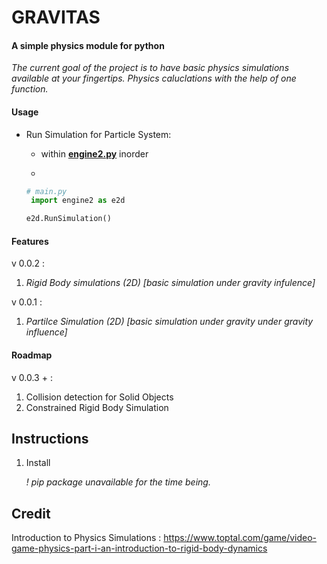 # GRAVITAS
#### A simple physics module for python

*The current goal of the project is to have basic physics simulations available at your fingertips. Physics caluclations with the help of one function.*

#### Usage
* Run Simulation for Particle System:
   * within **[engine2.py]()**
      inorder 

	*
   ```python
   # main.py
	import engine2 as e2d

   e2d.RunSimulation()
	```

#### Features
v 0.0.2 :

   1. *Rigid Body simulations (2D) [basic simulation under gravity infulence]*

v 0.0.1 :

   1. *Partilce Simulation (2D) [basic simulation under gravity under gravity influence]*
   
#### Roadmap
v 0.0.3 + :
   1. Collision detection for Solid Objects
   2. Constrained Rigid Body Simulation

## Instructions

1. Install 

	*! pip package unavailable for the time being.*

## Credit
Introduction to Physics Simulations : https://www.toptal.com/game/video-game-physics-part-i-an-introduction-to-rigid-body-dynamics